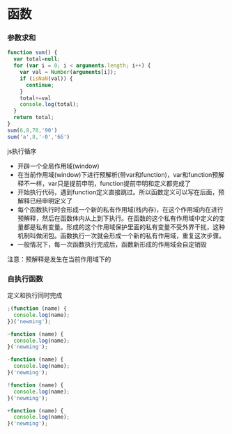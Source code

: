 # 函数

### 参数求和
```js
function sum() {
  var total=null;
  for (var i = 0; i < arguments.length; i++) {
    var val = Number(arguments[i]);
    if (isNaN(val)) {
      continue;
    }
    total+=val
    console.log(total);
  }
  return total;
}
sum(6,8,78,'90')
sum('a',8,'-0','66')
```

js执行循序
- 开辟一个全局作用域(window)
- 在当前作用域(window)下进行预解析(带var和function)，var和function预解释不一样，var只是提前申明，function提前申明和定义都完成了
- 开始执行代码，遇到function定义直接跳过。所以函数定义可以写在后面，预解释已经申明定义了
- 每个函数执行时会形成一个新的私有作用域(栈内存)，在这个作用域内在进行预解释，然后在函数体内从上到下执行。在函数的这个私有作用域中定义的变量都是私有变量。形成的这个作用域保护里面的私有变量不受外界干扰，这种机制叫做闭包。函数执行一次就会形成一个新的私有作用域，重复这次步骤。
- 一般情况下，每一次函数执行完成后，函数新形成的作用域会自定销毁

注意：预解释是发生在当前作用域下的


### 自执行函数
定义和执行同时完成
```js
;(function (name) {
  console.log(name);
})('newming');

~function (name) {
  console.log(name);
}('newming');

-function (name) {
  console.log(name);
}('newming');

!function (name) {
  console.log(name);
}('newming');

+function (name) {
  console.log(name);
}('newming');
```
